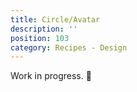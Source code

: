 ```yaml
---
title: Circle/Avatar
description: ''
position: 103
category: Recipes - Design
---
```


<alert type="warning">

Work in progress. 🚧

</alert>
